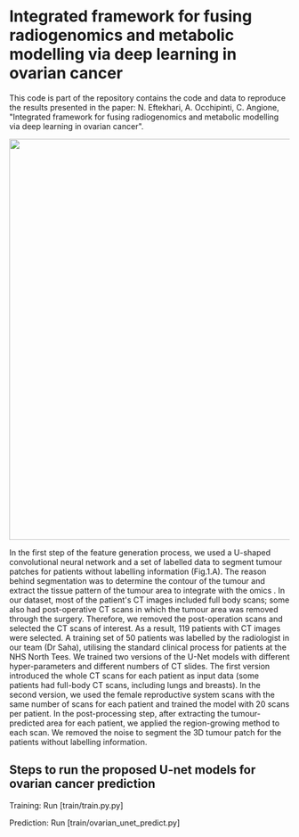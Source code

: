 # Integrated framework for fusing radiogenomics and metabolic modelling via deep learning in ovarian cancer

This code is part of the repository contains the code and data to reproduce the results presented in the paper: N. Eftekhari, A. Occhipinti, C. Angione, "Integrated framework for fusing radiogenomics and metabolic modelling via deep learning in ovarian cancer".



<img style="width: 720px; alignment: center" src="Data/Fig1-pipeline.pdf">



In the first step of the feature generation process, we used a U-shaped convolutional neural network and a set of labelled data to segment tumour patches for patients without labelling information (Fig.1.A). The reason behind segmentation was to determine the contour of the tumour and extract the tissue pattern of the tumour area to integrate with the omics . In our dataset, most of the patient's CT images included full body scans; some also had post-operative CT scans in which the tumour area was removed through the surgery. Therefore, we removed the post-operation scans and selected the CT scans of interest.
As a result, 119 patients with CT images were selected. A training set of 50 patients was labelled by the radiologist in our team (Dr Saha), utilising the standard clinical process for patients at the NHS North Tees. We trained two versions of the U-Net models with different hyper-parameters and different numbers of CT slides. The first version introduced the whole CT scans for each patient as input data (some patients had full-body CT scans, including lungs and breasts). In the second version, we used the female reproductive system scans with the same number of scans for each patient and trained the model with 20 scans per patient. 
In the post-processing step, after extracting the tumour-predicted area for each patient, we applied the region-growing method to each scan. We removed the noise to segment the 3D tumour patch for the patients without labelling information.


## Steps to run the proposed U-net models for ovarian cancer prediction
Training: Run [train/train.py.py]

Prediction: Run [train/ovarian_unet_predict.py]
